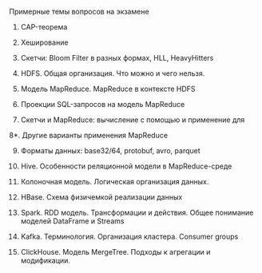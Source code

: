
Примерные темы вопросов на экзамене

1. CAP-теорема

2. Хеширование

3. Скетчи: Bloom Filter в разных формах, HLL, HeavyHitters

4. HDFS. Общая организация. Что можно и чего нельзя.

5. Модель MapReduce. MapReduce в контексте HDFS

6. Проекции SQL-запросов на модель MapReduce

7. Скетчи и MapReduce: вычисление с помощью и применение для

8*. Другие варианты применения MapReduce

9. Форматы данных: base32/64, protobuf, avro, parquet

10. Hive. Особенности реляционной модели в MapReduce-среде

11. Колоночная модель. Логическая организация данных.

12. HBase. Схема физичемкой реализации данных

13. Spark. RDD модель. Трансформации и действия. Общее понимание моделей DataFrame и Streams

14. Kafka. Терминология. Организация кластера. Consumer groups

15. ClickHouse. Модель MergeTree. Подходы к агрегации и модификации. 
